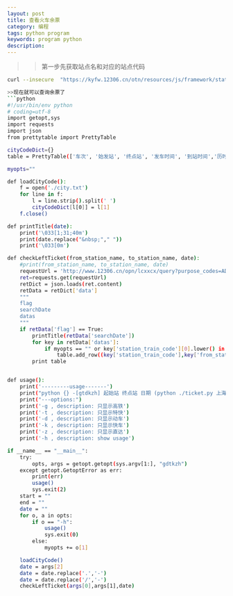 ```yaml
---
layout: post
title: 查看火车余票
category: 编程
tags: python program 
keywords: program python
description:
---
```

>>第一步先获取站点名和对应的站点代码
```bash
curl --insecure  "https://kyfw.12306.cn/otn/resources/js/framework/station_name.js?station_version=1.8957" | tr '@' '\n' | awk -F"|" '{if (NR > 1){print $2" "$3}}' > city.txt

>>现在就可以查询余票了
```python
#!/usr/bin/env python
# coding=utf-8
import getopt,sys 
import requests
import json
from prettytable import PrettyTable 

cityCodeDict={}
table = PrettyTable(['车次', '始发站', '终点站', '发车时间', '到站时间','历时','商务座','特等座','一等座','二等座','高级软卧','软卧','硬卧','软座','硬座','无座','其他','预订'])

myopts=""

def loadCityCode():
    f = open('./city.txt')
    for line in f:
        l = line.strip().split(' ')
        cityCodeDict[l[0]] = l[1]
    f.close()

def printTitle(date):
    print('\033[1;31;40m')
    print(date.replace("&nbsp;"," "))
    print('\033[0m')

def checkLeftTicket(from_station_name, to_station_name, date):
    #print(from_station_name, to_station_name, date) 
    requestUrl = 'http://www.12306.cn/opn/lcxxcx/query?purpose_codes=ADULT&queryDate='+date+'&from_station='+cityCodeDict[from_station_name]+'&to_station='+cityCodeDict[to_station_name]
    ret=requests.get(requestUrl)
    retDict = json.loads(ret.content)
    retData = retDict['data'] 
    """
    flag
    searchDate
    datas
    """
    if retData['flag'] == True:
        printTitle(retData['searchDate'])
        for key in retData['datas']:
            if myopts == "" or key['station_train_code'][0].lower() in myopts:
                table.add_row((key['station_train_code'],key['from_station_name'],key['to_station_name'],key['start_time'],key['arrive_time'],key['lishi'],key['swz_num'],key['tz_num'],key['zy_num'],key['ze_num'],key['gr_num'],key['rw_num'],key['yw_num'],key['rz_num'],key['yz_num'],key['wz_num'],key['qt_num'],key['canWebBuy']))
        print table


def usage():
    print('---------usage-------')
    print("python {} -[gtdkzh] 起始站 终点站 日期 (python ./ticket.py 上海 北京 2016.06.25)".format(sys.argv[0]))
    print("---options:")
    print('-g , description: 只显示高铁')
    print('-t , description: 只显示特快')
    print('-d , description: 只显示动车')
    print('-k , description: 只显示快车')
    print('-z , description: 只显示直达')
    print('-h , description: show usage')

if __name__ == "__main__":
    try:
        opts, args = getopt.getopt(sys.argv[1:], "gdtkzh")
    except getopt.GetoptError as err:
        print(err) 
        usage()
        sys.exit(2)
    start = ""
    end = ""
    date = ""
    for o, a in opts:
        if o == "-h":
            usage()
            sys.exit(0)
        else:
            myopts += o[1]

    loadCityCode()
    date = args[2]
    date = date.replace('.','-')
    date = date.replace('/','-')
    checkLeftTicket(args[0],args[1],date)


